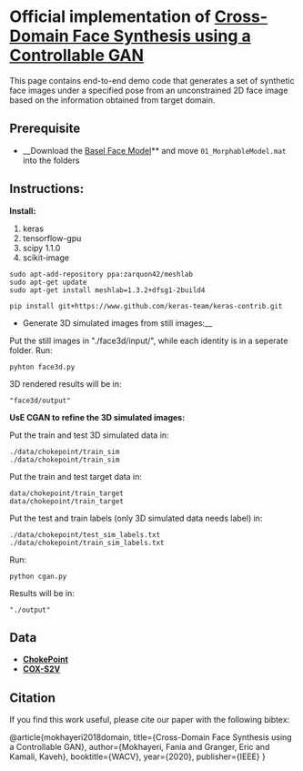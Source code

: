 Official implementation of  **[Cross-Domain Face Synthesis using a Controllable GAN](http://openaccess.thecvf.com/content_WACV_2020/html/Mokhayeri_Cross-Domain_Face_Synthesis_using_a_Controllable_GAN_WACV_2020_paper.html)**
===========

This page contains end-to-end demo code that generates a set of synthetic face images under a specified pose from an unconstrained 2D face image based on the information obtained from target domain.  

## Prerequisite

* __Download the [Basel Face Model](https://faces.dmi.unibas.ch/bfm/)** and move `01_MorphableModel.mat` into the folders

## Instructions:
__Install:__
1. keras
2. tensorflow-gpu
3. scipy 1.1.0
4. scikit-image

```
sudo apt-add-repository ppa:zarquon42/meshlab
sudo apt-get update
sudo apt-get install meshlab=1.3.2+dfsg1-2build4
```


```
pip install git+https://www.github.com/keras-team/keras-contrib.git
```

- Generate 3D simulated images from still images:__

Put the still images in "./face3d/input/", while each identity is in a seperate folder.
Run:
```
pyhton face3d.py
```
3D rendered results will be in:

```
"face3d/output"
```

__UsE CGAN to refine the 3D simulated images:__

Put the train and test 3D simulated data in:
```
./data/chokepoint/train_sim
./data/chokepoint/train_sim
```

Put the train and test target data in:
```
data/chokepoint/train_target
data/chokepoint/train_target
```

Put the test and train labels (only 3D simulated data needs label) in:

```
./data/chokepoint/test_sim_labels.txt
./data/chokepoint/train_sim_labels.txt
```
Run:

```
python cgan.py
```

Results will be in:

```
"./output"
```

## Data

- **[ChokePoint](http://arma.sourceforge.net/chokepoint/)** 
- **[COX-S2V](http://vipl.ict.ac.cn/view_database.php?id=3)** 

## Citation

If you find this work useful, please cite our paper with the following bibtex:

@article{mokhayeri2018domain,
  title={Cross-Domain Face Synthesis using a Controllable GAN},
  author={Mokhayeri, Fania and Granger, Eric and Kamali, Kaveh},
  booktitle={WACV},
  year={2020},
  publisher={IEEE}
}


